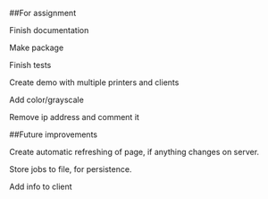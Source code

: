 ##For assignment 

Finish documentation

Make package

Finish tests

Create demo with multiple printers and clients

Add color/grayscale

Remove ip address and comment it

##Future improvements

Create automatic refreshing of page, if anything changes on server.

Store jobs to file, for persistence.

Add info to client

